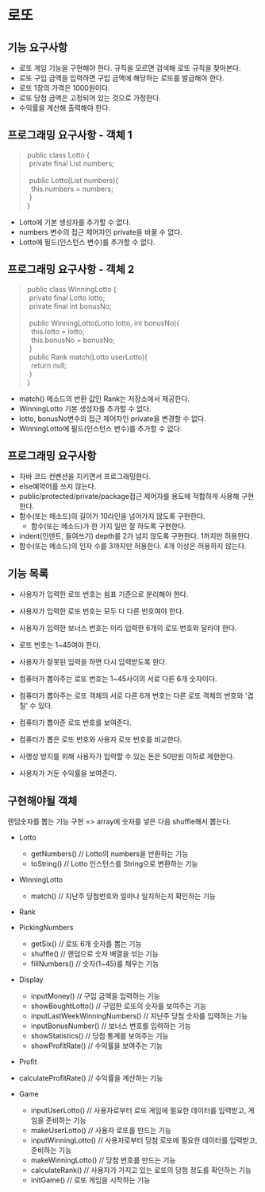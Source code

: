 # 로또

## 기능 요구사항
- 로또 게임 기능을 구현해야 한다. 규칙을 모르면 검색해 로또 규칙을 찾아본다.
- 로또 구입 금액을 입력하면 구입 금액에 해당하는 로또를 발급해야 한다.
- 로또 1장의 가격은 1000원이다.
- 로또 당첨 금액은 고정되어 있는 것으로 가정한다.
- 수익률을 계산해 출력해야 한다.

## 프로그래밍 요구사항 - 객체 1

> public class Lotto {  
&nbsp;private final List<Integer> numbers;  
&nbsp;  
&nbsp;public Lotto(List<Integer> numbers){  
&nbsp;&nbsp;this.numbers = numbers;  
&nbsp;}  
}
- Lotto에 기본 생성자를 추가할 수 없다.
- numbers 변수의 접근 제어자인 private을 바꿀 수 없다.
- Lotto에 필드(인스턴스 변수)를 추가할 수 없다.

## 프로그래밍 요구사항 - 객체 2

> public class WinningLotto {  
&nbsp;private final Lotto lotto;  
&nbsp;private final int bonusNo;  
&nbsp;  
&nbsp;public WinningLotto(Lotto lotto, int bonusNo){  
&nbsp;&nbsp;this.lotto = lotto;  
&nbsp;&nbsp;this.bonusNo = bonusNo;  
&nbsp;}  
&nbsp;public Rank match(Lotto userLotto){  
&nbsp;&nbsp;return null;  
&nbsp;}  
}

- match() 메소드의 반환 값인 Rank는 저장소에서 제공한다.
- WinningLotto 기본 생성자를 추가할 수 없다.
- lotto, bonusNo변수의 접근 제어자인 private을 변경할 수 없다.
- WinningLotto에 필드(인스턴스 변수)를 추가할 수 없다.

## 프로그래밍 요구사항

- 자바 코드 컨벤션을 지키면서 프로그래밍한다.
- else예약어를 쓰지 않는다.
- public/protected/private/package접근 제어자를 용도에 적합하게 사용해 구현한다.
- 함수(또는 메소드)의 길이가 10라인을 넘어가지 않도록 구현한다.
  - 함수(또는 메소드)가 한 가지 일만 잘 하도록 구현한다.
- indent(인덴트, 들여쓰기) depth를 2가 넘지 않도록 구현한다. 1까지만 허용한다.
- 함수(또는 메소드)의 인자 수를 3까지만 허용한다. 4개 이상은 허용하지 않는다.

## 기능 목록
 - 사용자가 입력한 로또 번호는 쉼표 기준으로 분리해야 한다.
 - 사용자가 입력한 로또 번호는 모두 다 다른 번호여야 한다.
 - 사용자가 입력한 보너스 번호는 미리 입력한 6개의 로또 번호와 달라야 한다.
 - 로또 번호는 1~45여야 한다.
 - 사용자가 잘못된 입력을 하면 다시 입력받도록 한다.
 
 
 - 컴퓨터가 뽑아주는 로또 번호는 1~45사이의 서로 다른 6개 숫자이다.
 - 컴퓨터가 뽑아주는 로또 객체의 서로 다른 6개 번호는 다른 로또 객체의 번호와 '겹칠' 수 있다.
 - 컴퓨터가 뽑아준 로또 번호를 보여준다.
 - 컴퓨터가 뽑은 로또 번호와 사용자 로또 번호를 비교한다.
 
 - 사행성 방지를 위해 사용자가 입력할 수 있는 돈은 50만원 이하로 제한한다.
 - 사용자가 거둔 수익률을 보여준다.

## 구현해야될 객체

랜덤숫자를 뽑는 기능 구현 => array에 숫자를 넣은 다음 shuffle해서
뽑는다.

- Lotto
  - getNumbers() // Lotto의 numbers을 반환하는 기능
  - toString() // Lotto 인스턴스를 String으로 변환하는 기능
  
- WinningLotto
  - match() // 지난주 당첨번호와 얼마나 일치하는지 확인하는 기능 

- Rank
  
- PickingNumbers
  - getSix() // 로또 6개 숫자를 뽑는 기능
  - shuffle() // 랜덤으로 숫자 배열을 섞는 기능
  - fillNumbers() // 숫자(1~45)를 채우는 기능

- Display
  - inputMoney() // 구입 금액을 입력하는 기능
  - showBoughtLotto() // 구입한 로또의 숫자를 보여주는 기능 
  - inputLastWeekWinningNumbers() // 지난주 당첨 숫자를 입력하는 기능
  - inputBonusNumber() // 보너스 번호를 입력하는 기능
  - showStatistics() // 당첨 통계를 보여주는 기능
  - showProfitRate() // 수익률을 보여주는 기능

 - Profit
  - calculateProfitRate() // 수익률을 계산하는 기능

- Game
  - inputUserLotto() // 사용자로부터 로또 게임에 필요한 데이터를 입력받고, 게임을 준비하는 기능
  - makeUserLotto() // 사용자 로또를 만드는 기능
  - inputWinningLotto() // 사용자로부터 당첨 로또에 필요한 데이터를 입력받고, 준비하는 기능
  - makeWinningLotto() // 당첨 번호를 만드는 기능
  - calculateRank() // 사용자가 가지고 있는 로또의 당첨 정도를 확인하는 기능
  - initGame() // 로또 게임을 시작하는 기능
 